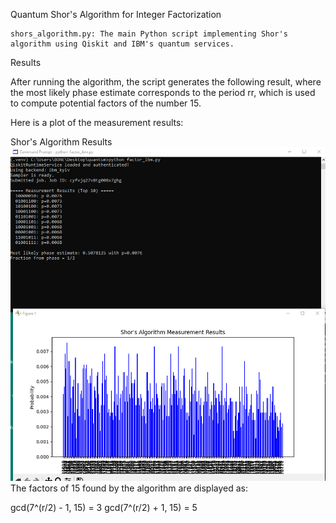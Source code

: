 
Quantum Shor's Algorithm for Integer Factorization

    shors_algorithm.py: The main Python script implementing Shor's algorithm using Qiskit and IBM's quantum services.


Results

After running the algorithm, the script generates the following result, where the most likely phase estimate corresponds to the period rr, which is used to compute potential factors of the number 15.

Here is a plot of the measurement results:

Shor's Algorithm Results
![](shorsalgorithmresults.png)
The factors of 15 found by the algorithm are displayed as:

  gcd(7^(r/2) - 1, 15) = 3
  gcd(7^(r/2) + 1, 15) = 5
